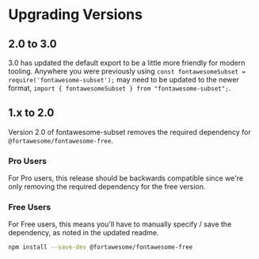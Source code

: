 # Upgrading Versions

## 2.0 to 3.0
3.0 has updated the default export to be a little more friendly for modern tooling. Anywhere you were previously using
`const fontawesomeSubset = require('fontawesome-subset');` may need to be updated to the newer format, 
`import { fontawesomeSubset } from "fontawesome-subset";`. 

## 1.x to 2.0
Version 2.0 of fontawesome-subset removes the required dependency for `@fortawesome/fontawesome-free`. 

### Pro Users 
For Pro users, this release should be backwards compatible since we're only removing the required dependency for the free version. 

### Free Users
For Free users, this means you'll have to manually specify / save the dependency, as noted in the updated readme.
```sh
npm install --save-dev @fortawesome/fontawesome-free
```  